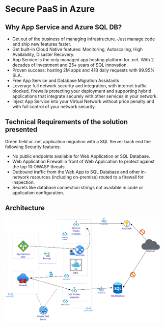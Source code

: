# Secure PaaS in Azure
## Why App Service and Azure SQL DB?
* Get out of the business of managing infrastructure. Just manage code and ship new features faster.
* Get built-in Cloud Native features: Monitoring, Autoscaling, High Availability, Disaster Recovery.
* App Service is the only managed app hosting platform for .net. With 2 decades of investment and 25+ years of SQL innovation.
* Proven success: hosting 2M apps and 41B daily requests with 99.95% SLA.
* Free App Service and Database Migration Assistants
* Leverage full network security and integration, with internet traffic blocked, firewalls protecting your deployment and supporting hybrid applications that integrate securely with other services in your network.
* Inject App Service into your Virtual Network without price penalty and with full control of your network security.
## Technical Requirements of the solution presented
Green field or .net application migration with a SQL Server back end the following Security features:
* No public endpoints available for Web Application or SQL Database.
* Web Application Firewall in front of Web Application to protect against the top 10 OWASP threats
* Outbound traffic from the Web App to SQL Database and other in-network resources (including on-premise) routed to a firewall for inspection.
* Secrets like database connection strings not available in code or application configuration.
## Architecture
![Secure PaaS](https://github.com/azuregomez/securepaas/blob/master/architecture.png)